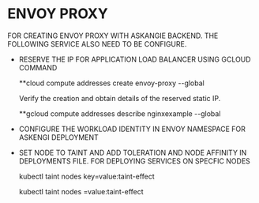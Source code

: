 # ENVOY PROXY

FOR CREATING ENVOY PROXY WITH ASKANGIE BACKEND. THE FOLLOWING SERVICE ALSO NEED TO BE CONFIGURE.

- RESERVE THE IP FOR APPLICATION LOAD BALANCER USING GCLOUD COMMAND

   **cloud compute addresses create envoy-proxy --global  

   Verify the creation and obtain details of the reserved static IP.

   **gcloud compute addresses describe nginxexample --global

- CONFIGURE THE WORKLOAD IDENTITY IN ENVOY NAMESPACE FOR ASKENGI DEPLOYMENT

- SET NODE TO TAINT AND ADD TOLERATION AND NODE AFFINITY IN DEPLOYMENTS FILE. FOR DEPLOYING SERVICES ON SPECFIC NODES

     kubectl taint nodes <node-name> key=value:taint-effect

     kubectl taint nodes <node-name> =value:taint-effect


  
